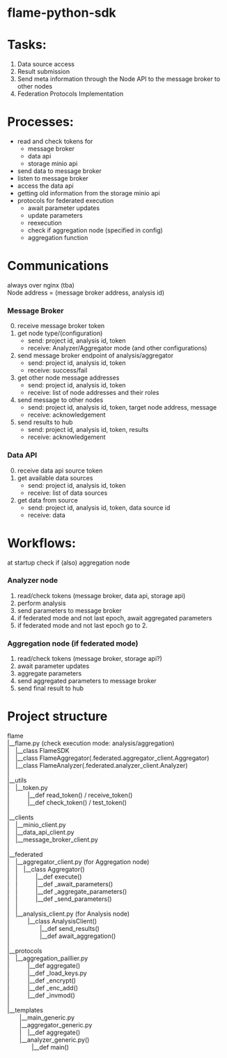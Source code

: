 # flame-python-sdk

# Tasks:
1. Data source access
2. Result submission
3. Send meta information through the Node API to the message broker to other nodes
4. Federation Protocols Implementation

# Processes:
- read and check tokens for
  - message broker
  - data api
  - storage minio api
- send data to message broker
- listen to message broker
- access the data api 
- getting old information from the storage minio api
- protocols for federated execution
  - await parameter updates
  - update parameters
  - reexecution
  - check if aggregation node (specified in config)
  - aggregation function

# Communications
always over nginx (tba)\
Node address = (message broker address, analysis id)
### Message Broker
  0. receive message broker token
  1. get node type/(configuration)
     - send: project id, analysis id, token
     - receive: Analyzer/Aggregator mode (and other configurations)
  2. send message broker endpoint of analysis/aggregator
     - send: project id, analysis id, token
     - receive: success/fail
  3. get other node message addresses
     - send: project id, analysis id, token
     - receive: list of node addresses and their roles
  4. send message to other nodes
     - send: project id, analysis id, token, target node address, message
     - receive: acknowledgement
  5. send results to hub
     - send: project id, analysis id, token, results
     - receive: acknowledgement

### Data API
  0. receive data api source token
  1. get available data sources
     - send: project id, analysis id, token
     - receive: list of data sources
  2. get data from source
     - send: project id, analysis id, token, data source id
     - receive: data
  


# Workflows:
at startup check if (also) aggregation node 

### Analyzer node
1. read/check tokens (message broker, data api, storage api)
2. perform analysis
3. send parameters to message broker
4. if federated mode and not last epoch, await aggregated parameters
5. if federated mode and not last epoch go to 2.

### Aggregation node (if federated mode)
1. read/check tokens (message broker, storage api?)
2. await parameter updates 
3. aggregate parameters
4. send aggregated parameters to message broker
5. send final result to hub

# Project structure
flame\
|__flame.py (check execution mode: analysis/aggregation)\
|&emsp;|__class FlameSDK\
|&emsp;|__class FlameAggregator(.federated.aggregator_client.Aggregator)\
|&emsp;|__class FlameAnalyzer(.federated.analyzer_client.Analyzer)\
|\
|__utils\
|&emsp;|__token.py\
|&emsp;&emsp;&emsp;|__def read_token() / receive_token()\
|&emsp;&emsp;&emsp;|__def check_token() / test_token()\
|\
|__clients\
|&emsp;|__minio_client.py\
|&emsp;|__data_api_client.py\
|&emsp;|__message_broker_client.py\
|\
|__federated\
|&emsp;|__aggregator_client.py (for Aggregation node)\
|&emsp;|&emsp;|__class Aggregator()\
|&emsp;|&emsp;&emsp;&emsp;|__def execute()\
|&emsp;|&emsp;&emsp;&emsp;|__def _await_parameters()\
|&emsp;|&emsp;&emsp;&emsp;|__def _aggregate_parameters()\
|&emsp;|&emsp;&emsp;&emsp;|__def _send_parameters()\
|&emsp;|\
|&emsp;|__analysis_client.py (for Analysis node)\
|&emsp;&emsp;&emsp;|__class AnalysisClient()\
|&emsp;&emsp;&emsp;&emsp;&emsp;|__def send_results()\
|&emsp;&emsp;&emsp;&emsp;&emsp;|__def await_aggregation()\
|\
|__protocols\
|&emsp;|__aggregation_paillier.py\
|&emsp;&emsp;&emsp;|__def aggregate()\
|&emsp;&emsp;&emsp;|__def _load_keys.py\
|&emsp;&emsp;&emsp;|__def _encrypt()\
|&emsp;&emsp;&emsp;|__def _enc_add()\
|&emsp;&emsp;&emsp;|__def _invmod()\
|\
|__templates\
&emsp;&emsp;|__main_generic.py\
&emsp;&emsp;|__aggregator_generic.py\
&emsp;&emsp;|&emsp;|__def aggregate()\
&emsp;&emsp;|__analyzer_generic.py()\
&emsp;&emsp;&emsp;&emsp;|__def main()




